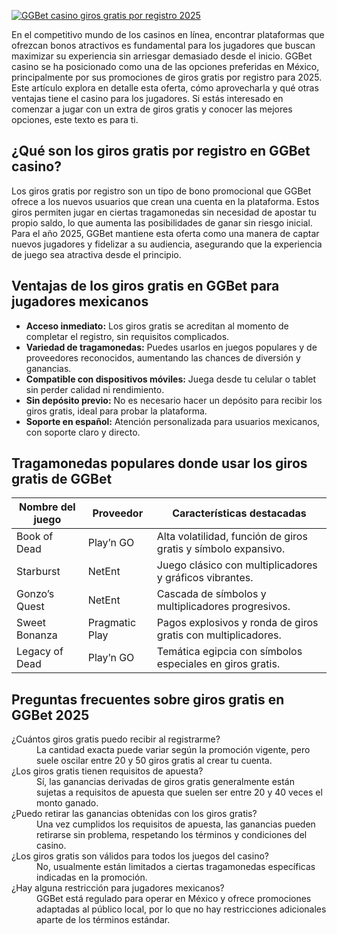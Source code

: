 [![GGBet casino giros gratis por registro 2025](https://123-caf.pages.dev/gitsignup.png)](https://vrmoo.ru/Bt82HjjY)

<p>En el competitivo mundo de los casinos en línea, encontrar plataformas que ofrezcan bonos atractivos es fundamental para los jugadores que buscan maximizar su experiencia sin arriesgar demasiado desde el inicio. GGBet casino se ha posicionado como una de las opciones preferidas en México, principalmente por sus promociones de giros gratis por registro para 2025. Este artículo explora en detalle esta oferta, cómo aprovecharla y qué otras ventajas tiene el casino para los jugadores. Si estás interesado en comenzar a jugar con un extra de giros gratis y conocer las mejores opciones, este texto es para ti.</p>  <h2>¿Qué son los giros gratis por registro en GGBet casino?</h2> <p>Los giros gratis por registro son un tipo de bono promocional que GGBet ofrece a los nuevos usuarios que crean una cuenta en la plataforma. Estos giros permiten jugar en ciertas tragamonedas sin necesidad de apostar tu propio saldo, lo que aumenta las posibilidades de ganar sin riesgo inicial. Para el año 2025, GGBet mantiene esta oferta como una manera de captar nuevos jugadores y fidelizar a su audiencia, asegurando que la experiencia de juego sea atractiva desde el principio.</p>  <h2>Ventajas de los giros gratis en GGBet para jugadores mexicanos</h2> <ul> <li><strong>Acceso inmediato:</strong> Los giros gratis se acreditan al momento de completar el registro, sin requisitos complicados.</li> <li><strong>Variedad de tragamonedas:</strong> Puedes usarlos en juegos populares y de proveedores reconocidos, aumentando las chances de diversión y ganancias.</li> <li><strong>Compatible con dispositivos móviles:</strong> Juega desde tu celular o tablet sin perder calidad ni rendimiento.</li> <li><strong>Sin depósito previo:</strong> No es necesario hacer un depósito para recibir los giros gratis, ideal para probar la plataforma.</li> <li><strong>Soporte en español:</strong> Atención personalizada para usuarios mexicanos, con soporte claro y directo.</li> </ul>  <h2>Tragamonedas populares donde usar los giros gratis de GGBet</h2> <table> <thead> <tr> <th>Nombre del juego</th> <th>Proveedor</th> <th>Características destacadas</th> </tr> </thead> <tbody> <tr> <td>Book of Dead</td> <td>Play’n GO</td> <td>Alta volatilidad, función de giros gratis y símbolo expansivo.</td> </tr> <tr> <td>Starburst</td> <td>NetEnt</td> <td>Juego clásico con multiplicadores y gráficos vibrantes.</td> </tr> <tr> <td>Gonzo’s Quest</td> <td>NetEnt</td> <td>Cascada de símbolos y multiplicadores progresivos.</td> </tr> <tr> <td>Sweet Bonanza</td> <td>Pragmatic Play</td> <td>Pagos explosivos y ronda de giros gratis con multiplicadores.</td> </tr> <tr> <td>Legacy of Dead</td> <td>Play’n GO</td> <td>Temática egipcia con símbolos especiales en giros gratis.</td> </tr> </tbody> </table>  <h2>Preguntas frecuentes sobre giros gratis en GGBet 2025</h2> <dl> <dt>¿Cuántos giros gratis puedo recibir al registrarme?</dt> <dd>La cantidad exacta puede variar según la promoción vigente, pero suele oscilar entre 20 y 50 giros gratis al crear tu cuenta.</dd>  <dt>¿Los giros gratis tienen requisitos de apuesta?</dt> <dd>Sí, las ganancias derivadas de giros gratis generalmente están sujetas a requisitos de apuesta que suelen ser entre 20 y 40 veces el monto ganado.</dd>  <dt>¿Puedo retirar las ganancias obtenidas con los giros gratis?</dt> <dd>Una vez cumplidos los requisitos de apuesta, las ganancias pueden retirarse sin problema, respetando los términos y condiciones del casino.</dd>  <dt>¿Los giros gratis son válidos para todos los juegos del casino?</dt> <dd>No, usualmente están limitados a ciertas tragamonedas específicas indicadas en la promoción.</dd>  <dt>¿Hay alguna restricción para jugadores mexicanos?</dt> <dd>GGBet está regulado para operar en México y ofrece promociones adaptadas al público local, por lo que no hay restricciones adicionales aparte de los términos estándar.</dd> </dl>